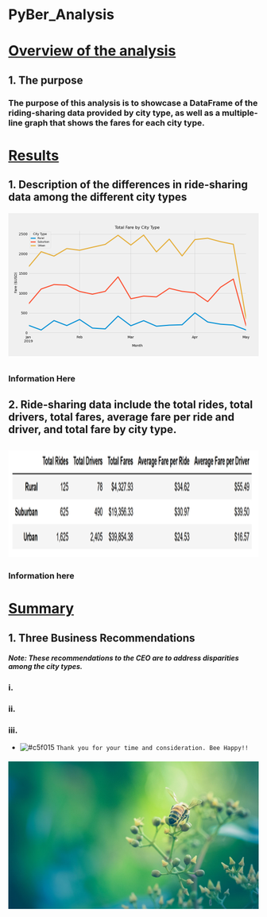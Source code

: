 # PyBer_Analysis
# <ins> Overview of the analysis </ins>
## 1. The purpose
### The purpose of this analysis is to showcase a DataFrame of the riding-sharing data provided by city type, as well as a multiple-line graph that shows the fares for each city type.
# <ins> Results </ins>
## 1. Description of the differences in ride-sharing data among the different city types
###### ![Total Fares by city type](https://github.com/raineytracyn/PyBer_Analysis/blob/main/analysis/Fig8.png)
### Information Here
## 2. Ride-sharing data include the total rides, total drivers, total fares, average fare per ride and driver, and total fare by city type.
## <img src="https://github.com/raineytracyn/PyBer_Analysis/blob/main/analysis/Fig9.png" alt="Pyber Summary DataFrame" width="1400" height="215">
### Information here
# <ins> Summary </ins>
## 1. Three Business Recommendations
##### *Note: These recommendations to the CEO are to address disparities among the city types.*
### i.
### ii.
### iii.
- ![#c5f015](https://via.placeholder.com/15/c5f015/000000?text=+) `Thank you for your time and consideration. Bee Happy!!`
###### ![Total Fares by city type](https://github.com/raineytracyn/PyBer_Analysis/blob/main/analysis/Fig10.png)
